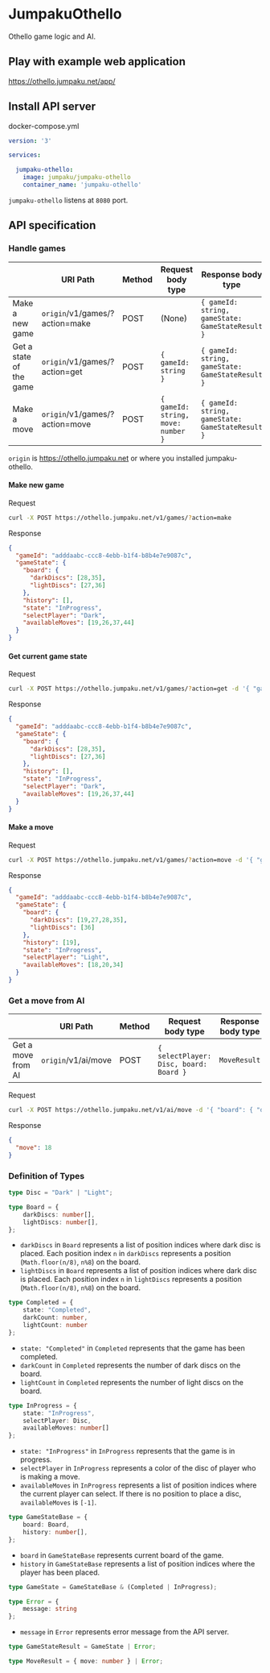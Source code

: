 # JumpakuOthello

Othello game logic and AI.

## Play with example web application

https://othello.jumpaku.net/app/

## Install API server

docker-compose.yml

```yml
version: '3'

services: 

  jumpaku-othello:
    image: jumpaku/jumpaku-othello
    container_name: 'jumpaku-othello'
```

`jumpaku-othello` listens at `8080` port.

## API specification

### Handle games

|  | URI Path | Method | Request body type | Response body type |
|-------------------------|------------------------|--------|------------------------------------|--------------------------------------------|
| Make a new game | `origin`/v1/games/?action=make | POST | (None) | `{ gameId: string, gameState: GameStateResult }` |
| Get a state of the game | `origin`/v1/games/?action=get | POST | `{ gameId: string }` | `{ gameId: string, gameState: GameStateResult }` |
| Make a move | `origin`/v1/games/?action=move | POST | `{ gameId: string, move: number }` | `{ gameId: string, gameState: GameStateResult }` |

`origin` is https://othello.jumpaku.net or where you installed jumpaku-othello.

#### Make new game

Request

```sh
curl -X POST https://othello.jumpaku.net/v1/games/?action=make
```

Response

```json
{
  "gameId": "adddaabc-ccc8-4ebb-b1f4-b8b4e7e9087c",
  "gameState": {
    "board": {
      "darkDiscs": [28,35],
      "lightDiscs": [27,36]
    },
    "history": [],
    "state": "InProgress",
    "selectPlayer": "Dark",
    "availableMoves": [19,26,37,44]
  }
}
```

#### Get current game state

Request

```sh
curl -X POST https://othello.jumpaku.net/v1/games/?action=get -d '{ "gameId": "adddaabc-ccc8-4ebb-b1f4-b8b4e7e9087c" }'
```

Response

```json
{
  "gameId": "adddaabc-ccc8-4ebb-b1f4-b8b4e7e9087c",
  "gameState": {
    "board": {
      "darkDiscs": [28,35],
      "lightDiscs": [27,36]
    },
    "history": [],
    "state": "InProgress",
    "selectPlayer": "Dark",
    "availableMoves": [19,26,37,44]
  }
}
```

#### Make a move

Request

```sh
curl -X POST https://othello.jumpaku.net/v1/games/?action=move -d '{ "gameId": "adddaabc-ccc8-4ebb-b1f4-b8b4e7e9087c", "move": 19 }'
```

Response

```json
{
  "gameId": "adddaabc-ccc8-4ebb-b1f4-b8b4e7e9087c",
  "gameState": {
    "board": {
      "darkDiscs": [19,27,28,35],
      "lightDiscs": [36]
    },
    "history": [19],
    "state": "InProgress",
    "selectPlayer": "Light",
    "availableMoves": [18,20,34]
  }
}
```

### Get a move from AI

|  | URI Path | Method | Request body type | Response body type |
|-------------------------|------------------------|--------|------------------------------------|--------------------------------------------|
| Get a move from AI | `origin`/v1/ai/move | POST | `{ selectPlayer: Disc, board: Board }` | `MoveResult` |

Request

```sh
curl -X POST https://othello.jumpaku.net/v1/ai/move -d '{ "board": { "darkDiscs": [19,27,28,35], "lightDiscs": [36] }, "selectPlayer": "Light" }'
```

Response

```json
{
  "move": 18
}
```

### Definition of Types

```ts
type Disc = "Dark" | "Light";
```

```ts
type Board = {
    darkDiscs: number[],
    lightDiscs: number[],
};
```

* `darkDiscs` in `Board` represents a list of position indices where dark disc is placed. Each position index `n` in `darkDiscs` represents a position (`Math.floor(n/8)`, `n%8`) on the board.
* `lightDiscs` in `Board` represents a list of position indices where dark disc is placed. Each position index `n` in `lightDiscs` represents a position (`Math.floor(n/8)`, `n%8`) on the board.

```ts
type Completed = {
    state: "Completed",
    darkCount: number,
    lightCount: number
};
```

* `state: "Completed"` in `Completed` represents that the game has been completed.
* `darkCount` in `Completed` represents the number of dark discs on the board.
* `lightCount` in `Completed` represents the number of light discs on the board.

```ts
type InProgress = {
    state: "InProgress",
    selectPlayer: Disc,
    availableMoves: number[]
};
```

* `state: "InProgress"` in `InProgress` represents that the game is in progress.
* `selectPlayer` in `InProgress` represents a color of the disc of player who is making a move.
* `availableMoves` in `InProgress` represents a list of position indices where the current player can select. If there is no position to place a disc, `availableMoves` is `[-1]`.

```ts
type GameStateBase = {
    board: Board,
    history: number[],
};
```

* `board` in `GameStateBase` represents current board of the game.
* `history` in `GameStateBase` represents a list of position indices where the player has been placed.

```ts
type GameState = GameStateBase & (Completed | InProgress);
```

```ts
type Error = {
    message: string
};
```

* `message` in `Error` represents error message from the API server.

```ts
type GameStateResult = GameState | Error;
```

```ts
type MoveResult = { move: number } | Error;
```

